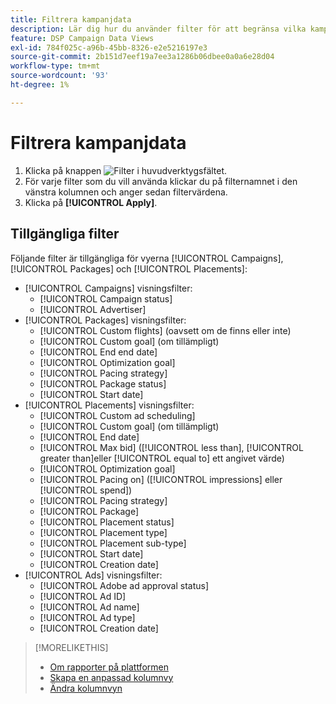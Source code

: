 ```yaml
---
title: Filtrera kampanjdata
description: Lär dig hur du använder filter för att begränsa vilka kampanjdata som visas.
feature: DSP Campaign Data Views
exl-id: 784f025c-a96b-45bb-8326-e2e5216197e3
source-git-commit: 2b151d7eef19a7ee3a1286b06dbee0a0a6e28d04
workflow-type: tm+mt
source-wordcount: '93'
ht-degree: 1%

---
```


# Filtrera kampanjdata

1. Klicka på knappen ![Filter](/help/dsp/assets/filter.png) i huvudverktygsfältet.
1. För varje filter som du vill använda klickar du på filternamnet i den vänstra kolumnen och anger sedan filtervärdena.
1. Klicka på **[!UICONTROL Apply]**.

## Tillgängliga filter

Följande filter är tillgängliga för vyerna [!UICONTROL Campaigns], [!UICONTROL Packages] och [!UICONTROL Placements]:

* [!UICONTROL Campaigns] visningsfilter:
   * [!UICONTROL Campaign status]
   * [!UICONTROL Advertiser]
* [!UICONTROL Packages] visningsfilter:
   * [!UICONTROL Custom flights] (oavsett om de finns eller inte)
   * [!UICONTROL Custom goal] (om tillämpligt)
   * [!UICONTROL End end date]
   * [!UICONTROL Optimization goal]
   * [!UICONTROL Pacing strategy]
   * [!UICONTROL Package status]
   * [!UICONTROL Start date]
* [!UICONTROL Placements] visningsfilter:
   * [!UICONTROL Custom ad scheduling]
   * [!UICONTROL Custom goal] (om tillämpligt)
   * [!UICONTROL End date]
   * [!UICONTROL Max bid] ([!UICONTROL less than],  [!UICONTROL greater than]eller  [!UICONTROL equal to] ett angivet värde)
   * [!UICONTROL Optimization goal]
   * [!UICONTROL Pacing on] ([!UICONTROL impressions] eller  [!UICONTROL spend])
   * [!UICONTROL Pacing strategy]
   * [!UICONTROL Package]
   * [!UICONTROL Placement status]
   * [!UICONTROL Placement type]
   * [!UICONTROL Placement sub-type]
   * [!UICONTROL Start date]
   * [!UICONTROL Creation date]
* [!UICONTROL Ads] visningsfilter:
   * [!UICONTROL Adobe ad approval status]
   * [!UICONTROL Ad ID]
   * [!UICONTROL Ad name]
   * [!UICONTROL Ad type]
   * [!UICONTROL Creation date]

>[!MORELIKETHIS]
>
>* [Om rapporter på plattformen](campaign-reports-about.md)
>* [Skapa en anpassad kolumnvy](column-view-create.md)
>* [Ändra kolumnvyn](column-view-change.md)

